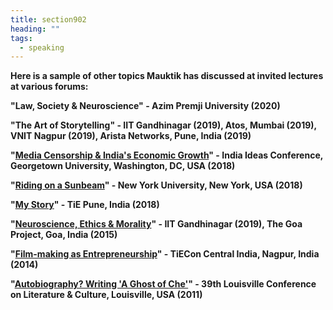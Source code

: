 ```yaml
---
title: section902
heading: ""
tags:
  - speaking
---
```

**Here is a sample of other topics Mauktik has discussed at invited lectures at various forums:**

**"Law, Society & Neuroscience" - Azim Premji University (2020)**

**"The Art of Storytelling" - IIT Gandhinagar (2019), Atos, Mumbai (2019), VNIT Nagpur (2019), Arista Networks, Pune, India (2019)**

**"[Media Censorship & India's Economic Growth](https://india.georgetown.edu/events/film-screening-riding-on-a-sunbeam)" - India Ideas Conference, Georgetown University, Washington, DC, USA (2018)**

**"[Riding on a Sunbeam](https://southasianyu.org/event/riding-sunbeam-film-screening-discussion-mauktik-kulkarni/)" - New York University, New York, USA (2018)**

**"[My Story](https://hub.tie.org/e/tiepune22ndmarch2018)" - TiE Pune, India (2018)**

**"[Neuroscience, Ethics & Morality](http://funnel.thegoaproject.com/2015/)" - IIT Gandhinagar (2019), The Goa Project, Goa, India (2015)**

**"[Film-making as Entrepreneurship](http://tiecon2014.doattend.com/)" - TiECon Central India, Nagpur, India (2014)**

**"[Autobiography? Writing 'A Ghost of Che'](http://www.academia.edu/34601867/_Before_the_Rashomon_Effect_Masnata_Francesca_da_Rimini_and_the_Dawn_of_Postmodernism._)" - 39th Louisville Conference on Literature & Culture, Louisville, USA (2011)**